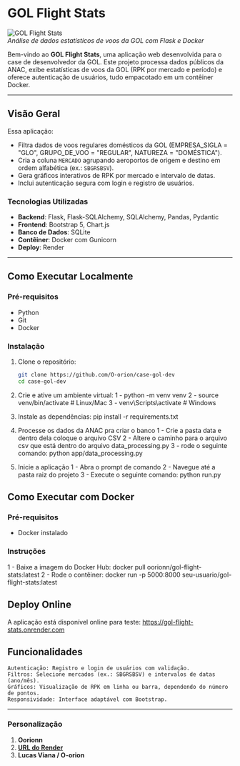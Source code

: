 # GOL Flight Stats

![GOL Flight Stats](https://via.placeholder.com/800x200.png?text=GOL+Flight+Stats)  
*Análise de dados estatísticos de voos da GOL com Flask e Docker*

Bem-vindo ao **GOL Flight Stats**, uma aplicação web desenvolvida para o case de desenvolvedor da GOL. Este projeto processa dados públicos da ANAC, exibe estatísticas de voos da GOL (RPK por mercado e período) e oferece autenticação de usuários, tudo empacotado em um contêiner Docker.

---

## Visão Geral

Essa aplicação:
- Filtra dados de voos regulares domésticos da GOL (EMPRESA_SIGLA = "GLO", GRUPO_DE_VOO = "REGULAR", NATUREZA = "DOMÉSTICA").
- Cria a coluna `MERCADO` agrupando aeroportos de origem e destino em ordem alfabética (ex.: `SBGRSBSV`).
- Gera gráficos interativos de RPK por mercado e intervalo de datas.
- Inclui autenticação segura com login e registro de usuários.

### Tecnologias Utilizadas
- **Backend**: Flask, Flask-SQLAlchemy, SQLAlchemy, Pandas, Pydantic
- **Frontend**: Bootstrap 5, Chart.js
- **Banco de Dados**: SQLite
- **Contêiner**: Docker com Gunicorn
- **Deploy**: Render

---

## Como Executar Localmente

### Pré-requisitos
- Python 
- Git
- Docker

### Instalação
1. Clone o repositório:
   ```bash
   git clone https://github.com/O-orion/case-gol-dev
   cd case-gol-dev

2. Crie e ative um ambiente virtual:
    1 - python -m venv venv
    2 - source venv/bin/activate  # Linux/Mac
    3 - venv\Scripts\activate     # Windows

3. Instale as dependências:
    pip install -r requirements.txt

4. Processe os dados da ANAC pra criar o banco
    1 - Crie a pasta data e dentro dela coloque o arquivo CSV
    2 - Altere o caminho para o arquivo csv que está dentro do arquivo data_processing.py
    3 - rode o seguinte comando: python app/data_processing.py

5. Inicie a aplicação
    1 -  Abra o prompt de comando
    2 -  Navegue até a pasta raiz do projeto
    3 -  Execute o seguinte comando: python run.py

## Como Executar com Docker
### Pré-requisitos
 - Docker instalado

### Instruções
 1 - Baixe a imagem do Docker Hub: docker pull oorionn/gol-flight-stats:latest
 2 - Rode o contêiner: docker run -p 5000:8000 seu-usuario/gol-flight-stats:latest

## Deploy Online
A aplicação está disponível online para teste: https://gol-flight-stats.onrender.com


## Funcionalidades
    Autenticação: Registro e login de usuários com validação.
    Filtros: Selecione mercados (ex.: SBGRSBSV) e intervalos de datas (ano/mês).
    Gráficos: Visualização de RPK em linha ou barra, dependendo do número de pontos.
    Responsividade: Interface adaptável com Bootstrap.

---

### **Personalização**

1. **Oorionn**
2. **[URL do Render](https://gol-flight-stats.onrender.com)**
3. **Lucas Viana / O-orion**
